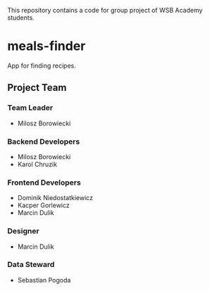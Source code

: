 This repository contains a code for group project of WSB Academy students.
# meals-finder
App for finding recipes.

## Project Team
### Team Leader
- Milosz Borowiecki
### Backend Developers
- Milosz Borowiecki
- Karol Chruzik
### Frontend Developers
- Dominik Niedostatkiewicz
- Kacper Gorlewicz
- Marcin Dulik
### Designer
- Marcin Dulik
### Data Steward
- Sebastian Pogoda